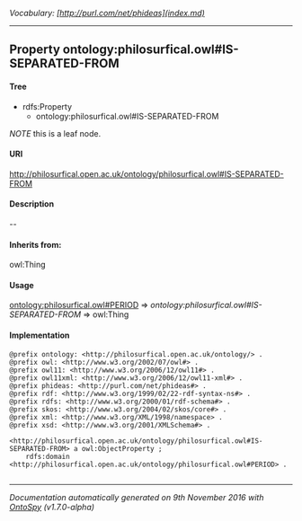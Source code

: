 _Vocabulary: [http://purl.com/net/phideas](index.md)_ 

---	
	




    


## Property ontology:philosurfical.owl#IS-SEPARATED-FROM


#### Tree

* rdfs:Property
    * ontology:philosurfical.owl#IS-SEPARATED-FROM





*NOTE* this is a leaf node.


#### URI
http://philosurfical.open.ac.uk/ontology/philosurfical.owl#IS-SEPARATED-FROM

#### Description
--


#### Inherits from:
owl:Thing



#### Usage


[ontology:philosurfical.owl#PERIOD](class-ontologyphilosurficalowlperiod.md) 
=&gt;&nbsp;_ontology:philosurfical.owl#IS-SEPARATED-FROM_&nbsp;=&gt;&nbsp;owl:Thing

#### Implementation
```
@prefix ontology: <http://philosurfical.open.ac.uk/ontology/> .
@prefix owl: <http://www.w3.org/2002/07/owl#> .
@prefix owl11: <http://www.w3.org/2006/12/owl11#> .
@prefix owl11xml: <http://www.w3.org/2006/12/owl11-xml#> .
@prefix phideas: <http://purl.com/net/phideas#> .
@prefix rdf: <http://www.w3.org/1999/02/22-rdf-syntax-ns#> .
@prefix rdfs: <http://www.w3.org/2000/01/rdf-schema#> .
@prefix skos: <http://www.w3.org/2004/02/skos/core#> .
@prefix xml: <http://www.w3.org/XML/1998/namespace> .
@prefix xsd: <http://www.w3.org/2001/XMLSchema#> .

<http://philosurfical.open.ac.uk/ontology/philosurfical.owl#IS-SEPARATED-FROM> a owl:ObjectProperty ;
    rdfs:domain <http://philosurfical.open.ac.uk/ontology/philosurfical.owl#PERIOD> .


```










---

_Documentation automatically generated on 9th November 2016 with [OntoSpy](http://ontospy.readthedocs.org/ "Open") (v1.7.0-alpha)_